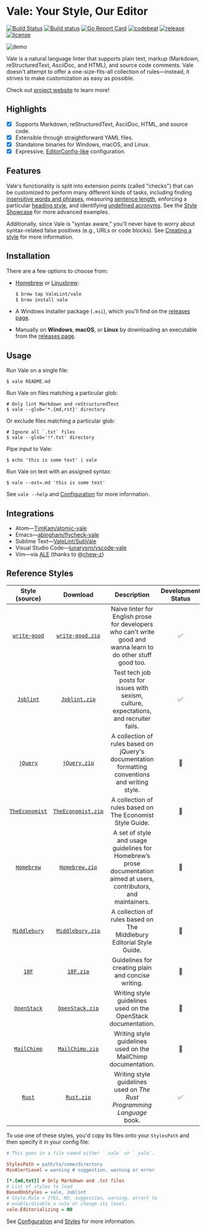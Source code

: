 # Vale: Your Style, Our Editor

[![Build Status](https://travis-ci.org/ValeLint/vale.svg?branch=master)](https://travis-ci.org/ValeLint/vale) [![Build status](https://ci.appveyor.com/api/projects/status/snk0oo6ih1nwuf6r/branch/master?svg=true)](https://ci.appveyor.com/project/jdkato/vale/branch/master) [![Go Report Card](https://goreportcard.com/badge/github.com/ValeLint/vale)](https://goreportcard.com/report/github.com/ValeLint/vale) [![codebeat](https://codebeat.co/badges/a9b4b73a-182d-4ed7-8019-0fc5957bad91)](https://codebeat.co/projects/github-com-valelint-vale-master) [![release](https://img.shields.io/github/release/valelint/vale.svg)](https://github.com/ValeLint/vale/releases/latest) [![license](https://img.shields.io/github/license/valelint/vale.svg)](https://github.com/ValeLint/vale/blob/master/LICENSE)

![demo](https://cloud.githubusercontent.com/assets/8785025/22951386/df064226-f2bd-11e6-84e3-4cedfc098528.png)

Vale is a natural language linter that supports plain text, markup (Markdown, reStructuredText, AsciiDoc, and HTML), and source code comments. Vale doesn't attempt to offer a one-size-fits-all collection of rules&mdash;instead, it strives to make customization as easy as possible.

Check out [project website](https://valelint.github.io/docs/) to learn more!

## Highlights

- [X] Supports Markdown, reStructuredText, AsciiDoc, HTML, and source code.
- [X] Extensible through straightforward YAML files.
- [X] Standalone binaries for Windows, macOS, and Linux.
- [X] Expressive, [EditorConfig-like](http://editorconfig.org/) configuration.

## Features

Vale's functionality is split into extension points (called "checks") that can be customized to perform many different kinds of tasks, including finding [insensitive words and phrases](https://github.com/ValeLint/vale/blob/master/rule/GenderBias.yml), measuring [sentence length](https://github.com/ValeLint/vale/blob/master/styles/jQuery/SentenceLength.yml), enforcing a particular [heading style](https://github.com/ValeLint/vale/blob/master/styles/18F/Titles.yml), and identifying [undefined acronyms](https://github.com/ValeLint/vale/blob/master/styles/TheEconomist/UnexpandedAcronyms.yml). See the [Style Showcase](https://valelint.github.io/docs/showcase/) for more advanced examples.

Additionally, since Vale is "syntax aware," you'll never have to worry about syntax-related false positives (e.g., URLs or code blocks). See [Creating a style](https://valelint.github.io/docs/styles/#creating-a-style) for more information.

## Installation

There are a few options to choose from:

- [Homebrew](http://brew.sh) or [Linuxbrew](http://linuxbrew.sh/):

    ```bash
    $ brew tap ValeLint/vale
    $ brew install vale
    ```
- A Windows Installer package (`.msi`), which you'll find on the [releases page](https://github.com/valelint/vale/releases).
- Manually on **Windows**, **macOS**, or **Linux** by downloading an executable from the [releases page](https://github.com/valelint/vale/releases).

## Usage

Run Vale on a single file:

```shell
$ vale README.md
```

Run Vale on files matching a particular glob:

```shell
# Only lint Markdown and reStructuredText
$ vale --glob='*.{md,rst}' directory
```

Or exclude files matching a particular glob:

```shell
# Ignore all `.txt` files
$ vale --glob='!*.txt' directory
```

Pipe input to Vale:

```shell
$ echo 'this is some text' | vale
```

Run Vale on text with an assigned syntax:

```shell
$ vale --ext=.md 'this is some text'
```

See `vale --help` and [Configuration](https://valelint.github.io/docs/config/) for more information.

## Integrations

- Atom&mdash;[TimKam/atomic-vale](https://github.com/TimKam/atomic-vale)
- Emacs&mdash;[abingham/flycheck-vale](https://github.com/abingham/flycheck-vale)
- Sublime Text&mdash;[ValeLint/SubVale](https://github.com/ValeLint/SubVale)
- Visual Studio Code&mdash;[lunaryorn/vscode-vale](https://marketplace.visualstudio.com/items?itemName=lunaryorn.vale)
- Vim&mdash;via [ALE](https://github.com/w0rp/ale) (thanks to @[chew-z](https://github.com/chew-z))

## Reference Styles

|           Style (source)           |        Download        |                                                      Description                                                      | Development Status |
|:----------------------------------:|:----------------------:|:---------------------------------------------------------------------------------------------------------------------:|:------------------:|
|   [`write-good`][write-good-src]   |  [`write-good.zip`][write-good-dl]  |    Naive linter for English prose for developers who can't write good and wanna learn to do other stuff good too.     | :white_check_mark: |
|      [`Joblint`][Joblint-src]      |   [`Joblint.zip`][Joblint-dl]    |                Test tech job posts for issues with sexism, culture, expectations, and recruiter fails.                | :white_check_mark: |
|       [`jQuery`][jQuery-src]       |    [`jQuery.zip`][jQuery-dl]    |            A collection of rules based on jQuery's documentation formatting conventions and writing style.            |   :construction:   |
| [`TheEconomist`][TheEconomist-src] | [`TheEconomist.zip`][TheEconomist-dl] |                               A collection of rules based on The Economist Style Guide.                               |   :construction:   |
|     [`Homebrew`][Homebrew-src]     |   [`Homebrew.zip`][Homebrew-dl]   | A set of style and usage guidelines for Homebrew’s prose documentation aimed at users, contributors, and maintainers. |   :construction:   |
|   [`Middlebury`][Middlebury-src]   |  [`Middlebury.zip`][Middlebury-dl]  |                         A collection of rules based on The Middlebury Editorial Style Guide.                          |   :construction:   |
|          [`18F`][18F-src]          |     [`18F.zip`][18F-dl]      |                                  Guidelines for creating plain and concise writing.                                   |   :construction:   |
|    [`OpenStack`][OpenStack-src]    |  [`OpenStack.zip`][OpenStack-dl]   |                         Writing style guidelines used on the OpenStack documentation.                         |   :construction:   |
|    [`MailChimp`][MailChimp-src]    |  [`MailChimp.zip`][MailChimp-dl]   |                         Writing style guidelines used on the MailChimp documentation.                         |   :construction:   |
|         [`Rust`][Rust-src]         |     [`Rust.zip`][Rust-dl]     |                         Writing style guidelines used on *The Rust Programming Language* book.                         |   :white_check_mark:   |

To use one of these styles, you'd copy its files onto your `StylesPath` and then specify it in your config file:

```ini
# This goes in a file named either `.vale` or `_vale`.

StylesPath = path/to/some/directory
MinAlertLevel = warning # suggestion, warning or error

[*.{md,txt}] # Only Markdown and .txt files
# List of styles to load
BasedOnStyles = vale, Joblint
# Style.Rule = {YES, NO, suggestion, warning, error} to
# enable/disable a rule or change its level.
vale.Editorializing = NO
```

See [Configuration](https://valelint.github.io/docs/config/) and [Styles](https://valelint.github.io/docs/styles/) for more information.

<!-- styles -->

[write-good-src]: https://github.com/btford/write-good
[write-good-dl]: https://github.com/ValeLint/docs/raw/master/styles/write-good.zip

[Joblint-src]: https://github.com/rowanmanning/joblint
[Joblint-dl]: https://github.com/ValeLint/docs/raw/master/styles/Joblint.zip

[jQuery-src]: https://contribute.jquery.org/style-guide/prose/
[jQuery-dl]: https://github.com/ValeLint/docs/raw/master/styles/jQuery.zip

[TheEconomist-src]: http://www.economist.com/styleguide/introduction
[TheEconomist-dl]: https://github.com/ValeLint/docs/raw/master/styles/TheEconomist.zip

[Homebrew-src]: http://docs.brew.sh/Prose-Style-Guidelines.html
[Homebrew-dl]: https://github.com/ValeLint/docs/raw/master/styles/Homebrew.zip

[Middlebury-src]: https://middlebury.github.io/styleguide/editorial/
[Middlebury-dl]: https://github.com/ValeLint/docs/raw/master/styles/Middlebury.zip

[18F-src]: https://pages.18f.gov/content-guide/
[18F-dl]: https://github.com/ValeLint/docs/raw/master/styles/18F.zip

[OpenStack-src]: https://docs.openstack.org/contributor-guide/writing-style.html
[OpenStack-dl]: https://github.com/ValeLint/docs/raw/master/styles/OpenStack.zip

[MailChimp-src]: http://styleguide.mailchimp.com/
[MailChimp-dl]: https://github.com/ValeLint/docs/raw/master/styles/MailChimp.zip

[Rust-src]: https://github.com/rust-lang/book/blob/master/second-edition/style-guide.md
[Rust-dl]: https://github.com/ValeLint/docs/raw/master/styles/Rust.zip
